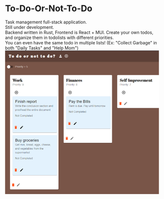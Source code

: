# To-Do-Or-Not-To-Do
Task management full-stack application.  
Still under development.  
Backend written in Rust, Frontend is React + MUI.
Create your own todos, and organize them in todolists with different priorities.  
You can even have the same todo in multiple lists! (Ex: "Collect Garbage" in both "Daily Tasks" and "Help Mom")  
![](preview.png)
